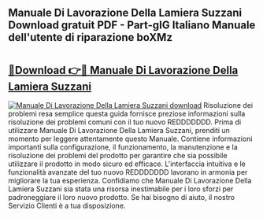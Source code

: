 ## Manuale Di Lavorazione Della Lamiera Suzzani Download gratuit PDF - Part-gIG Italiano Manuale dell'utente di riparazione boXMz

# <h2><a href="http://df98qv.blite.top/?on=Manuale+Di+Lavorazione+Della+Lamiera+Suzzani">🔗Download 👉🔴 Manuale Di Lavorazione Della Lamiera Suzzani</a></h2>

[![Manuale Di Lavorazione Della Lamiera Suzzani download](https://i.imgur.com/lujVjoI.png)](http://df98qv.blite.top/?on=Manuale+Di+Lavorazione+Della+Lamiera+Suzzani)
Risoluzione dei problemi resa semplice questa guida fornisce preziose informazioni sulla risoluzione dei problemi comuni con il tuo nuovo REDDDDDDD. Prima di utilizzare Manuale Di Lavorazione Della Lamiera Suzzani, prenditi un momento per leggere attentamente questo Manuale. Contiene informazioni importanti sulla configurazione, il funzionamento, la manutenzione e la risoluzione dei problemi del prodotto per garantire che sia possibile utilizzare il prodotto in modo sicuro ed efficace. L'interfaccia intuitiva e le funzionalità avanzate del tuo nuovo REDDDDDDD lavorano in armonia per migliorare la tua esperienza. Confidiamo che Manuale Di Lavorazione Della Lamiera Suzzani sia stata una risorsa inestimabile per i loro sforzi per padroneggiare il loro nuovo prodotto. Se hai bisogno di aiuto, il nostro Servizio Clienti è a tua disposizione.

